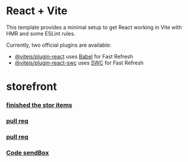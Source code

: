 # React + Vite

This template provides a minimal setup to get React working in Vite with HMR and some ESLint rules.

Currently, two official plugins are available:

- [@vitejs/plugin-react](https://github.com/vitejs/vite-plugin-react/blob/main/packages/plugin-react/README.md) uses [Babel](https://babeljs.io/) for Fast Refresh
- [@vitejs/plugin-react-swc](https://github.com/vitejs/vite-plugin-react-swc) uses [SWC](https://swc.rs/) for Fast Refresh
# storefront



### [finished the stor items](./src/store/)


### [pull req](https://github.com/Mohammad-Aljamal/storefront/pull/1)
### [pull req](https://github.com/Mohammad-Aljamal/storefront/pull/3)


### [Code sendBox](https://gg2z9c-5173.csb.app/)